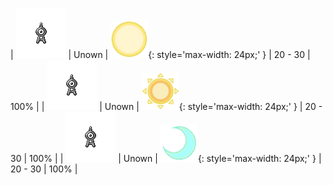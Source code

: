 
| ![Unown](../../assets/sprites/unown/front.gif) | Unown | ![Morning](../../assets/encounter_types/morning.png "Morning"){: style='max-width: 24px;' } | 20 - 30 | 100% |
| ![Unown](../../assets/sprites/unown/front.gif) | Unown | ![Day](../../assets/encounter_types/day.png "Day"){: style='max-width: 24px;' } | 20 - 30 | 100% |
| ![Unown](../../assets/sprites/unown/front.gif) | Unown | ![Night](../../assets/encounter_types/night.png "Night"){: style='max-width: 24px;' } | 20 - 30 | 100% |


